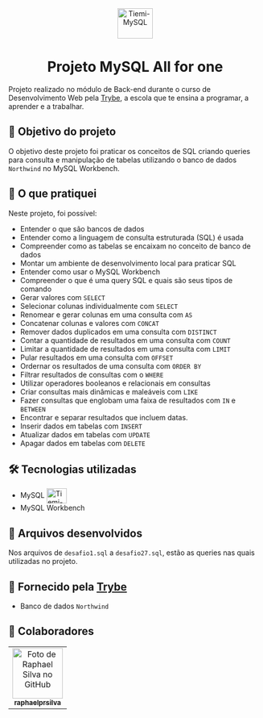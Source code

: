 <div align="center">
  <img align="center" alt="Tiemi-MySQL" height="60" width="70" src="https://cdn.jsdelivr.net/gh/devicons/devicon/icons/mysql/mysql-original-wordmark.svg" />
  <h1>Projeto MySQL All for one</h1>
</div>

Projeto realizado no módulo de Back-end durante o curso de Desenvolvimento Web pela [Trybe](https://www.betrybe.com/), a escola que te ensina a programar, a aprender e a trabalhar.

## 🎯 Objetivo do projeto

O objetivo deste projeto foi praticar os conceitos de SQL criando queries para consulta e manipulação de tabelas utilizando o banco de dados `Northwind` no MySQL Workbench.

## 📝 O que pratiquei

Neste projeto, foi possível:

- Entender o que são bancos de dados
- Entender como a linguagem de consulta estruturada (SQL) é usada
- Compreender como as tabelas se encaixam no conceito de banco de dados
- Montar um ambiente de desenvolvimento local para praticar SQL
- Entender como usar o MySQL Workbench
- Compreender o que é uma query SQL e quais são seus tipos de comando
- Gerar valores com `SELECT`
- Selecionar colunas individualmente com `SELECT`
- Renomear e gerar colunas em uma consulta com `AS`
- Concatenar colunas e valores com `CONCAT`
- Remover dados duplicados em uma consulta com `DISTINCT`
- Contar a quantidade de resultados em uma consulta com `COUNT`
- Limitar a quantidade de resultados em uma consulta com `LIMIT`
- Pular resultados em uma consulta com `OFFSET`
- Ordernar os resultados de uma consulta com `ORDER BY`
- Filtrar resultados de consultas com o `WHERE`
- Utilizar operadores booleanos e relacionais em consultas
- Criar consultas mais dinâmicas e maleáveis com `LIKE`
- Fazer consultas que englobam uma faixa de resultados com `IN` e `BETWEEN`
- Encontrar e separar resultados que incluem datas.
- Inserir dados em tabelas com `INSERT`
- Atualizar dados em tabelas com `UPDATE`
- Apagar dados em tabelas com `DELETE`

## 🛠 Tecnologias utilizadas

- MySQL <img align="center" alt="Tiemi-MySQL" height="30" width="40" src="https://cdn.jsdelivr.net/gh/devicons/devicon/icons/mysql/mysql-original.svg" />
- MySQL Workbench

## 📂 Arquivos desenvolvidos

Nos arquivos de `desafio1.sql` a `desafio27.sql`, estão as queries nas quais utilizadas no projeto.

## 📓 Fornecido pela [Trybe](https://www.betrybe.com/)

- Banco de dados `Northwind`

## 🤝 Colaboradores

<table>
  <tr>
    <td align="center">
      <a href="http://github.com/raphaelprsilva">
        <img src="https://avatars.githubusercontent.com/u/50886915?s=400&u=fa3df0caab0c83b9f88678abd93e8d5a81a5cd6f&v=4" width="100px;" alt="Foto de Raphael Silva no GitHub"/><br>
        <sub>
          <b>raphaelprsilva</b>
        </sub>
      </a>
    </td>
  </tr>
</table>

